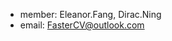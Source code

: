 
- member: Eleanor.Fang, Dirac.Ning
- email: FasterCV@outlook.com

<!---
FasterCVGroup/FasterCVGroup is a ✨ special ✨ repository because its `README.md` (this file) appears on your GitHub profile.
You can click the Preview link to take a look at your changes.
--->
